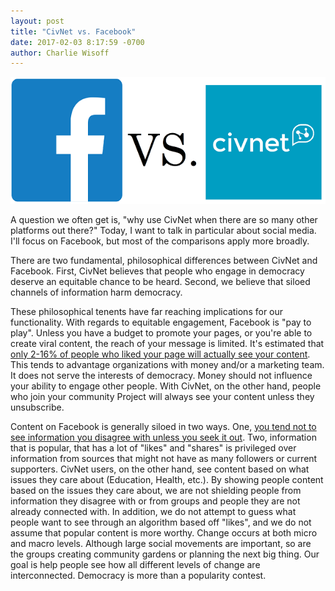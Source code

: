 ```yaml
---
layout: post
title: "CivNet vs. Facebook"
date: 2017-02-03 8:17:59 -0700
author: Charlie Wisoff
---
```


<img src="/images/civnet_vs_facebook.png" class="blog_header_image2">

<p>A question we often get is, "why use CivNet when there are so many other platforms out there?" Today, I want to talk in particular about social media. I'll focus on Facebook, but most of the comparisons apply more broadly.</p>

<p>There are two fundamental, philosophical differences between CivNet and Facebook. First, CivNet believes that people who engage in democracy deserve an equitable chance to be heard. Second, we believe that siloed channels of information harm democracy.</p>

<p>These philosophical tenents have far reaching implications for our functionality. With regards to equitable engagement, Facebook is "pay to play". Unless you have a budget to promote your pages, or you're able to create viral content, the reach of your message is limited. It's estimated that <a href="https://blog.hubspot.com/marketing/facebook-declining-organic-reach#sm.000c7re6k1bvid1cuss2qa4pehm5v">only 2-16% of people who liked your page will actually see your content</a>. This tends to advantage organizations with money and/or a marketing team. It does not serve the interests of democracy. Money should not influence your ability to engage other people. With CivNet, on the other hand, people who join your community Project will always see your content unless they unsubscribe. </p> 

<p>Content on Facebook is generally siloed in two ways. One, <a href="http://graphics.wsj.com/blue-feed-red-feed/">you tend not to see information you disagree with unless you seek it out</a>. Two, information that is popular, that has a lot of "likes" and "shares" is privileged over information from sources that might not have as many followers or current supporters. CivNet users, on the other hand, see content based on what issues they care about (Education, Health, etc.). By showing people content based on the issues they care about, we are not shielding people from information they disagree with or from groups and people they are not already connected with. In addition, we do not attempt to guess what people want to see through an algorithm based off "likes", and we do not assume that popular content is more worthy. Change occurs at both micro and macro levels. Although large social movements are important, so are the groups creating community gardens or planning the next big thing. Our goal is help people see how all different levels of change are interconnected. Democracy is more than a popularity contest.</p>